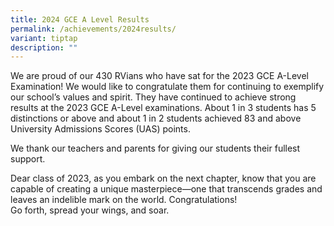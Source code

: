 ```yaml
---
title: 2024 GCE A Level Results
permalink: /achievements/2024results/
variant: tiptap
description: ""
---
```

<p>We are proud of our 430 RVians who have sat for the 2023 GCE A-Level Examination!
We would like to congratulate them for continuing to exemplify our school’s
values and spirit. They have continued to achieve strong results at the
2023 GCE A-Level examinations. About 1 in 3 students has 5 distinctions
or above and about 1 in 2 students achieved 83 and above University Admissions
Scores (UAS) points.
<br>
</p>
<p>We thank our teachers and parents for giving our students their fullest
support.</p>
<p>Dear class of 2023, as you embark on the next chapter, know that you are
capable of creating a unique masterpiece—one that transcends grades and
leaves an indelible mark on the world. Congratulations!
<br>Go forth, spread your wings, and soar.</p>